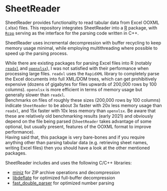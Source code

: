 # SheetReader

SheetReader provides functionality to read tabular data from Excel OOXML (.xlsx) files.
This repository integrates SheetReader into a [R](https://www.R-project.org/) package, with [`Rcpp`](https://CRAN.R-project.org/package=Rcpp) serving as the interface for the parsing code written in C++.

SheetReader uses incremental decompression with buffer recycling to keep memory usage minimal, while employing multithreading where possible to speed up the parsing process.

While there are existing packages for parsing Excel files into R (notably [`readxl`](https://github.com/tidyverse/readxl) and [`openxlsx`](https://github.com/ycphs/openxlsx)), I was not satisfied with their performance when processing large files.
`readxl` uses the `RapidXML` library to completely parse the Excel documents into full XML/DOM trees, which can get prohibitively expensive (dozens of gigabytes for files upwards of 200,000 rows by 100 columns).
`openxlsx` is more efficient in terms of memory usage but generally slower than `readxl`.  
Benchmarks on files of roughly these sizes (200,000 rows by 100 columns) indicate `SheetReader` to be about 3x faster with 20x less memory usage than `readxl`, and 15x faster with 10x less memory than `openxlsx`.
Be aware that these are relatively old benchmarking results (early 2021) and obviously depend on the file being parsed (`SheetReader` takes advantage of some optional, but usually present, features of the OOXML format to improve performance).  
Having said that, this package is very bare-bones and if you require anything other than parsing tabular data (e.g. retrieving sheet names, writing Excel files) then you should have a look at the other mentioned packages.

SheetReader includes and uses the following C/C++ libraries:  
- [miniz](https://github.com/richgel999/miniz) for ZIP archive operations and decompression
- [libdeflate](https://github.com/ebiggers/libdeflate) for optimized full-buffer decompression
- [fast_double_parser](https://github.com/lemire/fast_double_parser) for optimized number parsing
